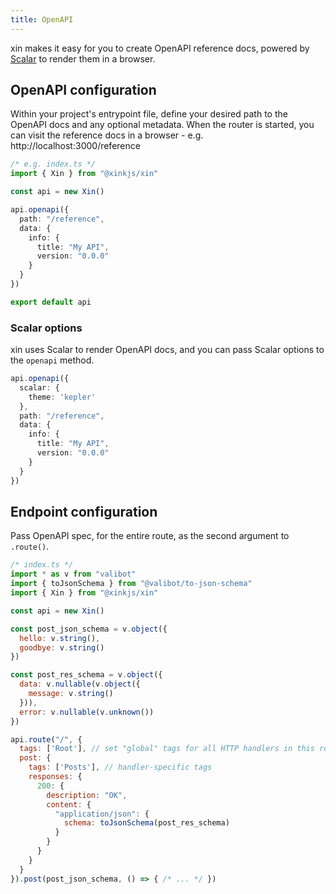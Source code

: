 ```yaml
---
title: OpenAPI
---
```


xin makes it easy for you to create OpenAPI reference docs, powered by [Scalar](https://scalar.com/) to render them in a browser.

## OpenAPI configuration

Within your project's entrypoint file, define your desired path to the OpenAPI docs and any optional metadata. When the router is started, you can visit the reference docs in a browser - e.g. http://localhost:3000/reference

```ts
/* e.g. index.ts */
import { Xin } from "@xinkjs/xin"

const api = new Xin()

api.openapi({ 
  path: "/reference", 
  data: { 
    info: {
      title: "My API",
      version: "0.0.0"
    }
  }
})

export default api
```

### Scalar options

xin uses Scalar to render OpenAPI docs, and you can pass Scalar options to the `openapi` method.

```ts
api.openapi({
  scalar: {
    theme: 'kepler'
  }, 
  path: "/reference", 
  data: { 
    info: {
      title: "My API",
      version: "0.0.0"
    }
  }
})
```

## Endpoint configuration

Pass OpenAPI spec, for the entire route, as the second argument to `.route()`.

```js
/* index.ts */
import * as v from "valibot"
import { toJsonSchema } from "@valibot/to-json-schema"
import { Xin } from "@xinkjs/xin"

const api = new Xin()

const post_json_schema = v.object({
  hello: v.string(),
  goodbye: v.string()
})

const post_res_schema = v.object({
  data: v.nullable(v.object({
    message: v.string()
  })),
  error: v.nullable(v.unknown())
})

api.route("/", {
  tags: ['Root'], // set "global" tags for all HTTP handlers in this route
  post: {
    tags: ['Posts'], // handler-specific tags
    responses: {
      200: {
        description: "OK",
        content: {
          "application/json": {
            schema: toJsonSchema(post_res_schema)
          }
        }
      }
    }
  }
}).post(post_json_schema, () => { /* ... */ })
```

